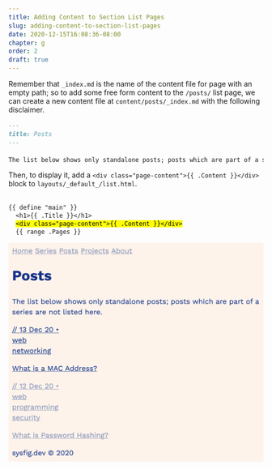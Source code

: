 ```yaml
---
title: Adding Content to Section List Pages
slug: adding-content-to-section-list-pages
date: 2020-12-15T16:08:36-08:00
chapter: g
order: 2
draft: true
---
```


Remember that `_index.md` is the name of the content file for page with an empty path; so to add some free form content to the `/posts/` list page, we can create a new content file at `content/posts/_index.md` with the following disclaimer.

```md
---
title: Posts
---

The list below shows only standalone posts; posts which are part of a series are not listed here.
```

Then, to display it, add a `<div class="page-content">{{ .Content }}</div>` block to `layouts/_default_/list.html`.

<pre><code>
{{ define "main" }}
  &lt;h1&gt;{{ .Title }}&lt;/h1&gt;
  <mark>&lt;div class="page-content"&gt;{{ .Content }}&lt;/div&gt;</mark>
  {{ range .Pages }}
</code></pre>

![](/img/posts-list-content.png)
